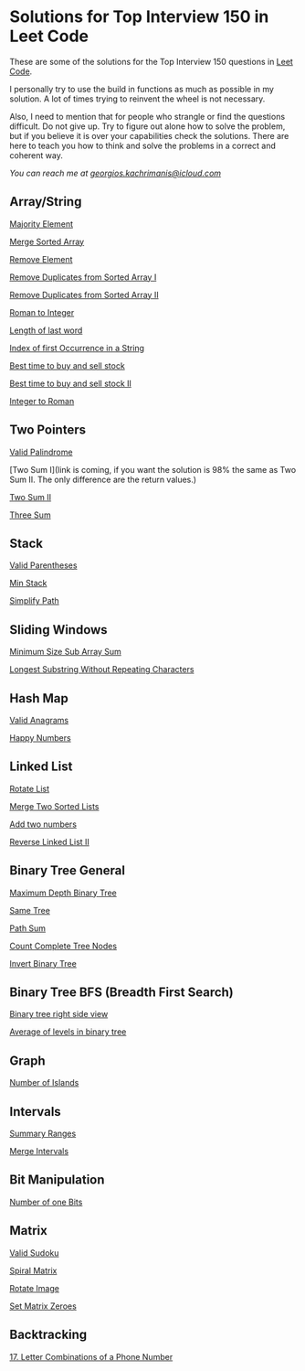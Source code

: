 # Solutions for Top Interview 150 in Leet Code

These are some of the solutions for the Top Interview 150 questions in [Leet Code](https://leetcode.com/studyplan/top-interview-150/).

I personally try to use the build in functions as much as possible in my solution. A lot of times trying to reinvent the wheel is not necessary.

Also, I need to mention that for people who strangle or find the questions difficult. Do not give up. Try to figure out alone how to solve the problem, but if you believe it is over your capabilities check the solutions.
There are here to teach you how to think and solve the problems in a correct and coherent way.

*You can reach me at <georgios.kachrimanis@icloud.com>*

## Array/String

[Majority Element](https://github.com/georgiosKachrimanis/leetCode150/blob/9c5da512d13bb1dac47c2e64dee19ba9d9c923e6/ArrayString/majorityElement.cpp)

[Merge Sorted Array](https://github.com/georgiosKachrimanis/leetCode150/blob/82afdce3fc500c3b5b2db347ded469ed565b2103/Array_String/mergeSortedArray.cpp)

[Remove Element](https://github.com/georgiosKachrimanis/leetCode150/blob/82afdce3fc500c3b5b2db347ded469ed565b2103/Array_String/removeElement.cpp)

[Remove Duplicates from Sorted Array I](https://github.com/georgiosKachrimanis/leetCode150/blob/82afdce3fc500c3b5b2db347ded469ed565b2103/Array_String/removeDuplicatesFromSortedArrayI.cpp)

[Remove Duplicates from Sorted Array II](https://github.com/georgiosKachrimanis/leetCode150/blob/82afdce3fc500c3b5b2db347ded469ed565b2103/Array_String/removeDuplicatesFromSortedArrayII.cpp)

[Roman to Integer](https://github.com/georgiosKachrimanis/leetCode150/blob/fcc16c0588d60830c5f052e8dc2a768f3df16d64/Array_String/romanToInteger.cpp)

[Length of last word](https://github.com/georgiosKachrimanis/leetCode150/blob/801d38fae3cbf6c4d4e595b5c93b01662487d04e/ArrayString/lengthOfLastWord.cpp)

[Index of first Occurrence in a String](https://github.com/georgiosKachrimanis/leetCode150/blob/b0e6c793ffdef3718979f3353cda70e282b15665/ArrayString/indexFirstOccurrence.cpp)

[Best time to buy and sell stock](https://github.com/georgiosKachrimanis/leetCode150/blob/1141510b30b738661f2468c56433abdd74263c04/ArrayString/bestTimeToSell.cpp)

[Best time to buy and sell stock II](https://github.com/georgiosKachrimanis/leetCode150/blob/1141510b30b738661f2468c56433abdd74263c04/ArrayString/bestTimeToSell2.cpp)

[Integer to Roman](https://github.com/georgiosKachrimanis/leetCode150/blob/024c8152e5d38fe93227c392eb2c2f9e2f89f5c5/ArrayString/integerToRoma.cpp)

## Two Pointers

[Valid Palindrome](https://github.com/georgiosKachrimanis/leetCode150/blob/6e051d3860d0fa8840988fcb865d611ab4557feb/TwoPointers/validPalindrome.cpp)

[Two Sum I](link is coming, if you want the solution is 98% the same as Two Sum II. The only difference are the return values.)

[Two Sum II](https://github.com/georgiosKachrimanis/leetCode150/blob/9c5da512d13bb1dac47c2e64dee19ba9d9c923e6/TwoPointers/twoSumII.cpp)

[Three Sum](https://github.com/georgiosKachrimanis/leetCode150/blob/1141510b30b738661f2468c56433abdd74263c04/TwoPointers/3Sum.cpp)

## Stack

[Valid Parentheses](https://github.com/georgiosKachrimanis/leetCode150/blob/fe04f587b8dd38d264b30c47f78185b3e0f174b3/Stack/validParentheses.cpp)

[Min Stack](https://github.com/georgiosKachrimanis/leetCode150/blob/024c8152e5d38fe93227c392eb2c2f9e2f89f5c5/Stack/minStack.cpp)

[Simplify Path](https://github.com/georgiosKachrimanis/leetCode150/blob/8dfe38ffbbd79d7e483f255c36d34a0e230ca3ab/Stack/simplifyPath.cpp)

## Sliding Windows

[Minimum Size Sub Array Sum](https://github.com/georgiosKachrimanis/leetCode150/blob/b440dcd6297422d34a0c5f47e6532a437cfdd289/slidingWindows/minimumSizeSubArraySum.cpp)

[Longest Substring Without Repeating Characters](https://github.com/georgiosKachrimanis/leetCode150/blob/faf175505af39af23494975ca1c659fc2bf3fa4f/slidingWindows/longestSubstringWithoutRepeatingCharacters.cpp)

## Hash Map

[Valid Anagrams](https://github.com/georgiosKachrimanis/leetCode150/blob/fe04f587b8dd38d264b30c47f78185b3e0f174b3/Hashmap/validAnagram.cpp)

[Happy Numbers](https://github.com/georgiosKachrimanis/leetCode150/blob/de56d8cf4021fdc29257c83965514ba6c5e795d6/Hashmap/happyNumber.cpp)

## Linked List

[Rotate List](https://github.com/georgiosKachrimanis/leetCode150/blob/024c8152e5d38fe93227c392eb2c2f9e2f89f5c5/LinkedList/rotateList.cpp)

[Merge Two Sorted Lists](https://github.com/georgiosKachrimanis/leetCode150/blob/fe04f587b8dd38d264b30c47f78185b3e0f174b3/LinkedList/mergeTwoSortedLists.cpp)

[Add two numbers](https://github.com/georgiosKachrimanis/leetCode150/blob/801d38fae3cbf6c4d4e595b5c93b01662487d04e/LinkedList/addTwoNumbers.cpp)

[Reverse Linked List II](https://github.com/georgiosKachrimanis/leetCode150/blob/8dfe38ffbbd79d7e483f255c36d34a0e230ca3ab/LinkedList/reverseLinkedList2.cpp)

## Binary Tree General

[Maximum Depth Binary Tree](https://github.com/georgiosKachrimanis/leetCode150/blob/fe04f587b8dd38d264b30c47f78185b3e0f174b3/BinaryTreeGeneral/maximumDepthBinaryTree.cpp)

[Same Tree](https://github.com/georgiosKachrimanis/leetCode150/blob/de56d8cf4021fdc29257c83965514ba6c5e795d6/BinaryTreeGeneral/sameTree.cpp)

[Path Sum](https://github.com/georgiosKachrimanis/leetCode150/blob/2cf673369d48b2aad6b1166fd6b984d302ecad93/BinaryTreeGeneral/pathSum.cpp)

[Count Complete Tree Nodes](https://github.com/georgiosKachrimanis/leetCode150/blob/07605e9f9c2443f5c8b3ca170b62c5a3719d87f8/BinaryTreeGeneral/countCompleteTreeNodes.cpp)

[Invert Binary Tree](https://github.com/georgiosKachrimanis/leetCode150/blob/e9592f89611c3090627e24359ad35fcee0d41da5/BinaryTreeGeneral/InvertBinaryTree.cpp)

## Binary Tree BFS (Breadth First Search)

[Binary tree right side view](https://github.com/georgiosKachrimanis/leetCode150/blob/91985c083ef7b087e7cc0c854c2a4800560a025e/Binary%20Tree%20BFS/BInaryTreeRightSideView.cpp)

[Average of levels in binary tree](https://github.com/georgiosKachrimanis/leetCode150/blob/91985c083ef7b087e7cc0c854c2a4800560a025e/Binary%20Tree%20BFS/AverageOfLevelsInBinaryTree.cpp)

## Graph

[Number of Islands](https://github.com/georgiosKachrimanis/leetCode150/blob/9c2195dce65859d3fbd8cb06e815fb4d8d400558/Graph/NumberOfIslands.cpp)

## Intervals

[Summary Ranges](https://github.com/georgiosKachrimanis/leetCode150/blob/0a4cf90eab37a61243dd13bfb1a576da9dfa98a9/Intervals/SummaryRanges.cpp)

[Merge Intervals](https://github.com/georgiosKachrimanis/leetCode150/blob/d12e5f0556aba241a7d0b4e2be813816874703cc/Intervals/mergeIntervals.cpp)

## Bit Manipulation

[Number of one Bits](https://github.com/georgiosKachrimanis/leetCode150/blob/9c5da512d13bb1dac47c2e64dee19ba9d9c923e6/Bit%20Manipulation/numberOf1Bits.cpp)

## Matrix

[Valid Sudoku](https://github.com/georgiosKachrimanis/leetCode150/blob/9c5da512d13bb1dac47c2e64dee19ba9d9c923e6/matrix/validSoduko.cpp)

[Spiral Matrix](https://github.com/georgiosKachrimanis/leetCode150/blob/b440dcd6297422d34a0c5f47e6532a437cfdd289/matrix/spiralMatrix.cpp)

[Rotate Image](https://github.com/georgiosKachrimanis/leetCode150/blob/8dfe38ffbbd79d7e483f255c36d34a0e230ca3ab/matrix/rotateImage.cpp)

[Set Matrix Zeroes](https://github.com/georgiosKachrimanis/leetCode150/blob/faf175505af39af23494975ca1c659fc2bf3fa4f/matrix/setMatrixZeroes.cpp)

## Backtracking

[17. Letter Combinations of a Phone Number](https://github.com/georgiosKachrimanis/leetCode150/blob/faf175505af39af23494975ca1c659fc2bf3fa4f/Backtracking/letterCombinationsOfPhoneNumber.cpp)
